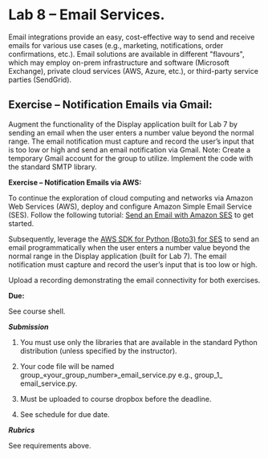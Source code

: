 # Lab 8 – Email Services.

Email integrations provide an easy, cost-effective way to send and
receive emails for various use cases (e.g., marketing, notifications,
order confirmations, etc.). Email solutions are available in different
"flavours", which may employ on-prem infrastructure and software
(Microsoft Exchange), private cloud services (AWS, Azure, etc.), or
third-party service parties (SendGrid).

## Exercise – Notification Emails via Gmail:

Augment the functionality of the Display application built for Lab 7 by
sending an email when the user enters a number value beyond the normal
range. The email notification must capture and record the user’s input
that is too low or high and send an email notification via Gmail. Note:
Create a temporary Gmail account for the group to utilize. Implement the
code with the standard SMTP library.

**Exercise – Notification Emails via AWS:**

To continue the exploration of cloud computing and networks via Amazon
Web Services (AWS), deploy and configure Amazon Simple Email Service
(SES). Follow the following tutorial: [Send an Email with Amazon
SES](https://aws.amazon.com/getting-started/hands-on/send-an-email-with-amazon-ses/)
to get started.

Subsequently, leverage the [AWS SDK for Python (Boto3) for
SES](https://docs.aws.amazon.com/ses/latest/dg/send-an-email-using-sdk-programmatically.html)
to send an email programmatically when the user enters a number value
beyond the normal range in the Display application (built for Lab 7).
The email notification must capture and record the user’s input that is
too low or high.

Upload a recording demonstrating the email connectivity for both
exercises.

**Due:**

See course shell.

***Submission***

1.  You must use only the libraries that are available in the standard
    Python distribution (unless specified by the instructor).

2.  Your code file will be named
    group\_«your_group_number»\_email_service.py e.g., group_1\_
    email_service.py.

3.  Must be uploaded to course dropbox before the deadline.

4.  See schedule for due date.

***Rubrics***

See requirements above.
